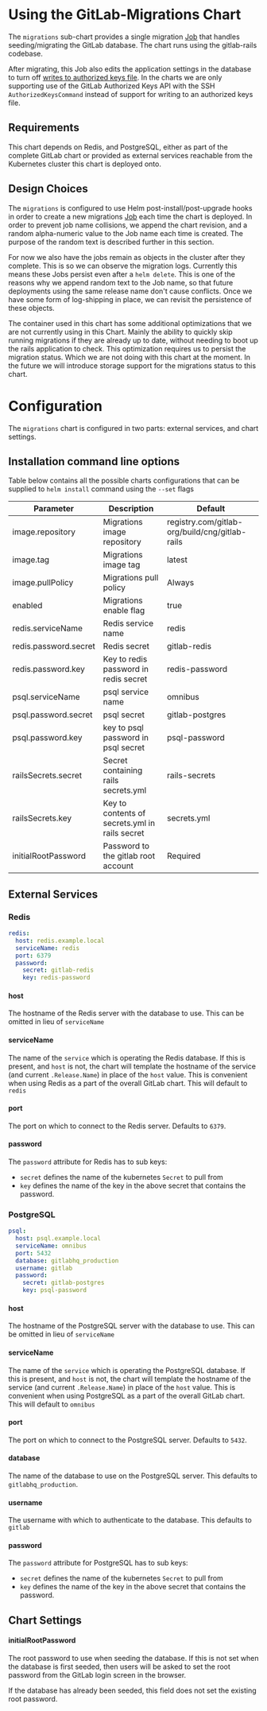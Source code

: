 # Using the GitLab-Migrations Chart

The `migrations` sub-chart provides a single migration [Job][] that handles seeding/migrating the GitLab database. The chart runs using the gitlab-rails codebase.

After migrating, this Job also edits the application settings in the database to turn off [writes to authorized keys file](https://docs.gitlab.com/ee/administration/operations/fast_ssh_key_lookup.html#setting-up-fast-lookup-via-gitlab-shell). In the charts we are only supporting use of the GitLab Authorized Keys API with the SSH `AuthorizedKeysCommand` instead of support for writing to an authorized keys file.

## Requirements

This chart depends on Redis, and PostgreSQL, either as part of the complete GitLab chart or provided as external services reachable from the Kubernetes cluster this chart is deployed onto.

## Design Choices

The `migrations` is configured to use Helm post-install/post-upgrade hooks in order to create a new migrations [Job][] each time the chart is deployed. In order to prevent job name collisions, we append the chart revision, and a random alpha-numeric value to the Job name each time is created. The purpose of the random text is described further in this section.

For now we also have the jobs remain as objects in the cluster after they complete. This is so we can observe the migration logs. Currently this means these Jobs persist even after a `helm delete`. This is one of the reasons why we append random text to the Job name, so that future deployments using the same release name don't cause conflicts. Once we have some form of log-shipping in place, we can revisit the persistence of these objects.

The container used in this chart has some additional optimizations that we are not currently using in this Chart. Mainly the ability to quickly skip running migrations if they are already up to date, without needing to boot up the rails application to check. This optimization requires us to persist the migration status. Which we are not doing with this chart at the moment. In the future we will introduce storage support for the migrations status to this chart.

# Configuration

The `migrations` chart is configured in two parts: external services, and chart settings.

## Installation command line options

Table below contains all the possible charts configurations that can be supplied to `helm install` command using the `--set` flags

| Parameter             | Description                                    | Default                                        |
| ---                   | ---                                            | ---                                            |
| image.repository      | Migrations image repository                    | registry.com/gitlab-org/build/cng/gitlab-rails |
| image.tag             | Migrations image tag                           | latest                                         |
| image.pullPolicy      | Migrations pull policy                         | Always                                         |
| enabled               | Migrations enable flag                         | true                                           |
| redis.serviceName     | Redis service name                             | redis                                          |
| redis.password.secret | Redis secret                                   | gitlab-redis                                   |
| redis.password.key    | Key to redis password in redis secret          | redis-password                                 |
| psql.serviceName      | psql service name                              | omnibus                                        |
| psql.password.secret  | psql secret                                    | gitlab-postgres                                |
| psql.password.key     | key to psql password in psql secret            | psql-password                                  |
| railsSecrets.secret   | Secret containing rails secrets.yml            | rails-secrets                                  |
| railsSecrets.key      | Key to contents of secrets.yml in rails secret | secrets.yml                                    |
| initialRootPassword   | Password to the gitlab root account            | Required                                       |

## External Services

### Redis

```YAML
redis:
  host: redis.example.local
  serviceName: redis
  port: 6379
  password:
    secret: gitlab-redis
    key: redis-password
```

#### host

The hostname of the Redis server with the database to use. This can be omitted in lieu of `serviceName`

#### serviceName

The name of the `service` which is operating the Redis database. If this is present, and `host` is not, the chart will template the hostname of the service (and current `.Release.Name`) in place of the `host` value. This is convenient when using Redis as a part of the overall GitLab chart. This will default to `redis`

#### port

The port on which to connect to the Redis server. Defaults to `6379`.

#### password

The `password` attribute for Redis has to sub keys:
- `secret` defines the name of the kubernetes `Secret` to pull from
- `key` defines the name of the key in the above secret that contains the password.

### PostgreSQL

```YAML
psql:
  host: psql.example.local
  serviceName: omnibus
  port: 5432
  database: gitlabhq_production
  username: gitlab
  password:
    secret: gitlab-postgres
    key: psql-password
```

#### host

The hostname of the PostgreSQL server with the database to use. This can be omitted in lieu of `serviceName`

#### serviceName

The name of the `service` which is operating the PostgreSQL database. If this is present, and `host` is not, the chart will template the hostname of the service (and current `.Release.Name`) in place of the `host` value. This is convenient when using PostgreSQL as a part of the overall GitLab chart. This will default to `omnibus`

#### port

The port on which to connect to the PostgreSQL server. Defaults to `5432`.

#### database

The name of the database to use on the PostgreSQL server. This defaults to `gitlabhq_production`.

#### username

The username with which to authenticate to the database. This defaults to `gitlab`

#### password

The `password` attribute for PostgreSQL has to sub keys:
- `secret` defines the name of the kubernetes `Secret` to pull from
- `key` defines the name of the key in the above secret that contains the password.

## Chart Settings

#### initialRootPassword

The root password to use when seeding the database. If this is not set when the database is first seeded, then users will be asked to set the root password from the GitLab login screen in the browser.

If the database has already been seeded, this field does not set the existing root password.

[Job]: https://kubernetes.io/docs/concepts/workloads/controllers/jobs-run-to-completion/
